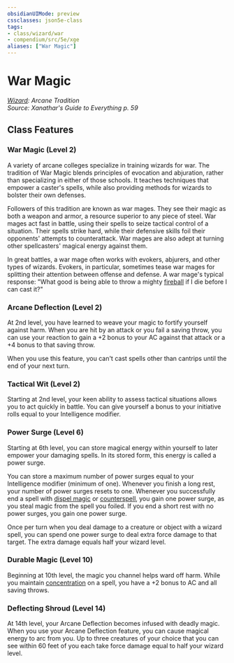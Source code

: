 ```yaml
---
obsidianUIMode: preview
cssclasses: json5e-class
tags:
- class/wizard/war
- compendium/src/5e/xge
aliases: ["War Magic"]
---
```

# War Magic
*[Wizard](wizard.md): Arcane Tradition*  
*Source: Xanathar's Guide to Everything p. 59*  


## Class Features

### War Magic (Level 2)

A variety of arcane colleges specialize in training wizards for war. The tradition of War Magic blends principles of evocation and abjuration, rather than specializing in either of those schools. It teaches techniques that empower a caster's spells, while also providing methods for wizards to bolster their own defenses.

Followers of this tradition are known as war mages. They see their magic as both a weapon and armor, a resource superior to any piece of steel. War mages act fast in battle, using their spells to seize tactical control of a situation. Their spells strike hard, while their defensive skills foil their opponents' attempts to counterattack. War mages are also adept at turning other spellcasters' magical energy against them.

In great battles, a war mage often works with evokers, abjurers, and other types of wizards. Evokers, in particular, sometimes tease war mages for splitting their attention between offense and defense. A war mage's typical response: "What good is being able to throw a mighty [fireball](/compendium/spells/fireball.md) if I die before I can cast it?"

### Arcane Deflection (Level 2)

At 2nd level, you have learned to weave your magic to fortify yourself against harm. When you are hit by an attack or you fail a saving throw, you can use your reaction to gain a +2 bonus to your AC against that attack or a +4 bonus to that saving throw.

When you use this feature, you can't cast spells other than cantrips until the end of your next turn.

### Tactical Wit (Level 2)

Starting at 2nd level, your keen ability to assess tactical situations allows you to act quickly in battle. You can give yourself a bonus to your initiative rolls equal to your Intelligence modifier.

### Power Surge (Level 6)

Starting at 6th level, you can store magical energy within yourself to later empower your damaging spells. In its stored form, this energy is called a power surge.

You can store a maximum number of power surges equal to your Intelligence modifier (minimum of one). Whenever you finish a long rest, your number of power surges resets to one. Whenever you successfully end a spell with [dispel magic](/compendium/spells/dispel-magic.md) or [counterspell](/compendium/spells/counterspell.md), you gain one power surge, as you steal magic from the spell you foiled. If you end a short rest with no power surges, you gain one power surge.

Once per turn when you deal damage to a creature or object with a wizard spell, you can spend one power surge to deal extra force damage to that target. The extra damage equals half your wizard level.

### Durable Magic (Level 10)

Beginning at 10th level, the magic you channel helps ward off harm. While you maintain [concentration](/compendium/rules/conditions.md#concentration) on a spell, you have a +2 bonus to AC and all saving throws.

### Deflecting Shroud (Level 14)

At 14th level, your Arcane Deflection becomes infused with deadly magic. When you use your Arcane Deflection feature, you can cause magical energy to arc from you. Up to three creatures of your choice that you can see within 60 feet of you each take force damage equal to half your wizard level.